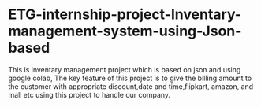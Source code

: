 # ETG-internship-project-Inventary-management-system-using-Json-based
This is inventary management project which is based on json and using google colab, The key feature of this project is to give the billing amount to the customer with appropriate discount,date and time,flipkart, amazon, and mall etc using this project to handle our company.
